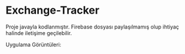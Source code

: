 # Exchange-Tracker

Proje javayla kodlanmıştır.
Firebase dosyası paylaşılmamış olup ihtiyaç halinde iletişime geçilebilir.


Uygulama Görüntüleri:
